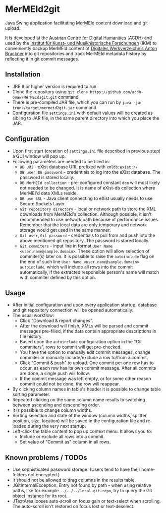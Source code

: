 # MerMEId2git

Java Swing application facilitating [MerMEId](https://github.com/Det-Kongelige-Bibliotek/MerMEId) content download and git upload.

It is developed at the [Austrian Centre for Digital Humanities](https://www.oeaw.ac.at/acdh/acdh-home/) (ACDH) and used by the [Institut für Kunst- und Musikhistorische Forschungen](https://www.oeaw.ac.at/ikm/home/) (IKM) to conveniently backup MerMEId content of [Digitales Werkverzeichnis Anton Bruckner](http://www.bruckner-online.at/) into git repositories and track MerMEId metadata history by reflecting it in git commit messages.

## Installation

* JRE 8 or higher version is required to run.
* Clone the repository using `git clone https://github.com/acdh-oeaw/MerMEId2git.git` command.
* There is pre-compiled JAR file, which you can run by `java -jar trunk/target/mermeid2git.jar` command.
* Configuration file `settings.ini` with default values will be created as sibling to JAR file, in the same parent directory into which you place the JAR.

## Configuration

* Upon first start (creation of `settings.ini` file described in previous step) a GUI window will pop up.
* Following parameters are needed to be filled in:
  * `DB URI` - eXist database URI, prefixed with `xmldb:exist://`
  * `DB user`, `DB password` - credentials to log into the eXist database. The password is stored locally.
  * `DB MerMEId collection` - pre-configured constant `dcm` will most likely not needed to be changed. It is name of eXist-db collection where MerMEI'd data XMLs reside.
  * `DB use SSL` - Java client connecting to eXist usually needs to use Secure Sockets Layer
  * `Git repository directory` - local or network path to store the XML downloads from MerMEId's collection. Although possible, it isn't recommended to use network path because of performance issues. Remember that the local data are only temporary and network storage would get used in the same manner.
  * `Git user`, `Git password` - credentials to pull from and push into the above mentioned git repository. The password is stored locally.
  * `Git commiters` - input line in format `User Name <user.name@sample.domain>`. These option will allow selection of commiter(s) later on. It is possible to raise the `autoinclude` flag on the end of such line `User Name <user.name@sample.domain> autoinclude`, which will include all rows into the commit automatically, if the extracted responsible person's name will match with commiter defined by this option.

## Usage

* After initial configuration and upon every application startup, database and git repository connection will be opened automatically.
* The usual workflow:
  * Click "Download & report changes".
  * After the download will finish, XMLs will be parsed and commit messages pre-filled, if the data contain appropriate descriptions in file history.
  * Based upon the `autoinclude` configuration option in the "Git commiters", rows to commit will get pre-checked.
  * You have the option to manually edit commit messages, change commiter or manually include/exclude a row to/from a commit.
  * Click "Commit & push" to upload. One commit per one row has to occur, as each row has its own commit message. After all commits are done, a single push will follow.
  * If the commit message was left empty, or for some other reason commit could not be done, the row will reappear.
* By clicking column names in table's header it is possible to change table sorting parameter.
* Repeated clicking on the same column name results to switching between ascending and descending order.
* It is possible to change column widths.
* Sorting selection and state of the window (column widths, splitter position, size, location) will be saved in the configuration file and re-loaded during the very next startup.
* Left-click the table content to pop up context menu. It allows you to:
  * Include or exclude all rows into a commit.
  * Set value of "Commit as" column in all rows.

## Known problems / TODOs

* Use sophisticated password storage. (Users tend to have their home-folders not encrypted.)
* It should not be allowed to drag columns in the results table.
* JGitInternalException: Entry not found by path - when using relative paths, like for example `../../../local-git-repo`, try to query the Git object instance for its root.
* JTextArea looses auto-scroll on focus gain or text-select when scrolling. The auto-scroll isn't restored on focus lost or text-deselect.
